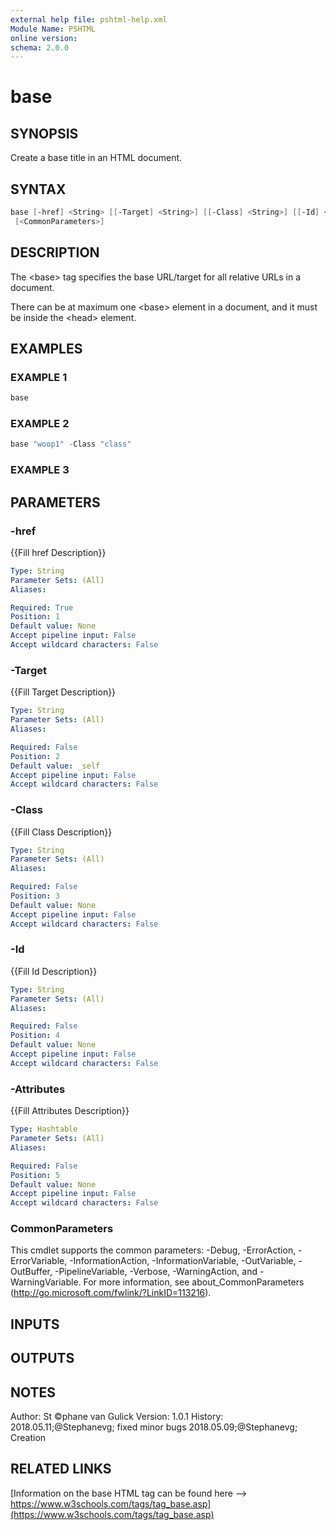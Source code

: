 ```yaml
---
external help file: pshtml-help.xml
Module Name: PSHTML
online version:
schema: 2.0.0
---
```


# base

## SYNOPSIS
Create a base title in an HTML document.

## SYNTAX

``` powershell
base [-href] <String> [[-Target] <String>] [[-Class] <String>] [[-Id] <String>] [[-Attributes] <Hashtable>]
 [<CommonParameters>]
```

## DESCRIPTION
The \<base\> tag specifies the base URL/target for all relative URLs in a document.

There can be at maximum one \<base\> element in a document, and it must be inside the \<head\> element.

## EXAMPLES

### EXAMPLE 1

``` powershell
base
```

### EXAMPLE 2

``` powershell
base "woop1" -Class "class"
```

### EXAMPLE 3

## PARAMETERS

### -href
{{Fill href Description}}

```yaml
Type: String
Parameter Sets: (All)
Aliases:

Required: True
Position: 1
Default value: None
Accept pipeline input: False
Accept wildcard characters: False
```

### -Target
{{Fill Target Description}}

```yaml
Type: String
Parameter Sets: (All)
Aliases:

Required: False
Position: 2
Default value: _self
Accept pipeline input: False
Accept wildcard characters: False
```

### -Class
{{Fill Class Description}}

```yaml
Type: String
Parameter Sets: (All)
Aliases:

Required: False
Position: 3
Default value: None
Accept pipeline input: False
Accept wildcard characters: False
```

### -Id
{{Fill Id Description}}

```yaml
Type: String
Parameter Sets: (All)
Aliases:

Required: False
Position: 4
Default value: None
Accept pipeline input: False
Accept wildcard characters: False
```

### -Attributes
{{Fill Attributes Description}}

```yaml
Type: Hashtable
Parameter Sets: (All)
Aliases:

Required: False
Position: 5
Default value: None
Accept pipeline input: False
Accept wildcard characters: False
```

### CommonParameters
This cmdlet supports the common parameters: -Debug, -ErrorAction, -ErrorVariable, -InformationAction, -InformationVariable, -OutVariable, -OutBuffer, -PipelineVariable, -Verbose, -WarningAction, and -WarningVariable.
For more information, see about_CommonParameters (http://go.microsoft.com/fwlink/?LinkID=113216).

## INPUTS

## OUTPUTS

## NOTES
Author: St ©phane van Gulick
Version: 1.0.1
History:
    2018.05.11;@Stephanevg; fixed minor bugs
    2018.05.09;@Stephanevg; Creation

## RELATED LINKS

[Information on the base HTML tag can be found here --> https://www.w3schools.com/tags/tag_base.asp](https://www.w3schools.com/tags/tag_base.asp)